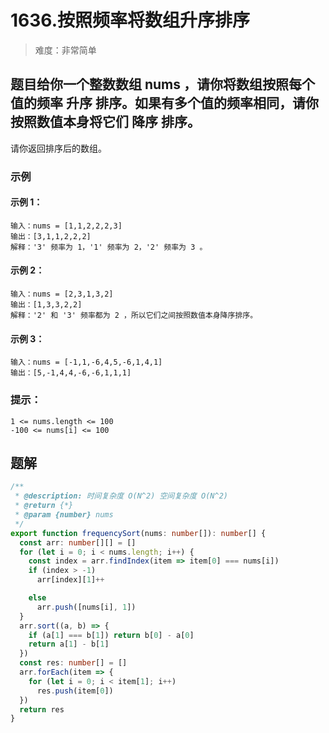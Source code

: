 # 1636.按照频率将数组升序排序

> 难度：非常简单

## 题目给你一个整数数组 nums ，请你将数组按照每个值的频率 升序 排序。如果有多个值的频率相同，请你按照数值本身将它们 降序 排序。 

请你返回排序后的数组。

### 示例

#### 示例 1：

```
输入：nums = [1,1,2,2,2,3]
输出：[3,1,1,2,2,2]
解释：'3' 频率为 1，'1' 频率为 2，'2' 频率为 3 。
```

#### 示例 2：

```
输入：nums = [2,3,1,3,2]
输出：[1,3,3,2,2]
解释：'2' 和 '3' 频率都为 2 ，所以它们之间按照数值本身降序排序。
```

#### 示例 3：

```
输入：nums = [-1,1,-6,4,5,-6,1,4,1]
输出：[5,-1,4,4,-6,-6,1,1,1]
```

### 提示：

```
1 <= nums.length <= 100
-100 <= nums[i] <= 100
```

## 题解

```ts
/**
 * @description: 时间复杂度 O(N^2) 空间复杂度 O(N^2)
 * @return {*}
 * @param {number} nums
 */
export function frequencySort(nums: number[]): number[] {
  const arr: number[][] = []
  for (let i = 0; i < nums.length; i++) {
    const index = arr.findIndex(item => item[0] === nums[i])
    if (index > -1)
      arr[index][1]++

    else
      arr.push([nums[i], 1])
  }
  arr.sort((a, b) => {
    if (a[1] === b[1]) return b[0] - a[0]
    return a[1] - b[1]
  })
  const res: number[] = []
  arr.forEach(item => {
    for (let i = 0; i < item[1]; i++)
      res.push(item[0])
  })
  return res
}
```
